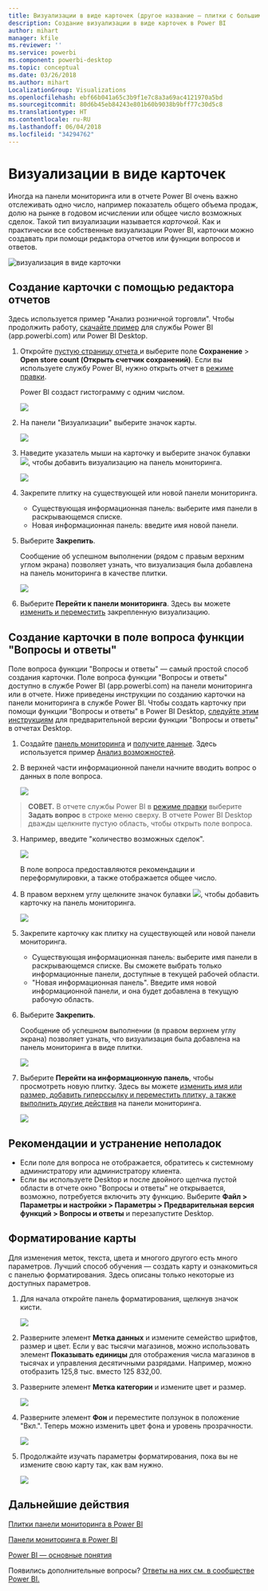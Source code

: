 ```yaml
---
title: Визуализации в виде карточек (другое название — плитки с большими числами)
description: Создание визуализации в виде карточек в Power BI
author: mihart
manager: kfile
ms.reviewer: ''
ms.service: powerbi
ms.component: powerbi-desktop
ms.topic: conceptual
ms.date: 03/26/2018
ms.author: mihart
LocalizationGroup: Visualizations
ms.openlocfilehash: ebf66b041a65c3b9f1e7c8a3a69ac4121970a5bd
ms.sourcegitcommit: 80d6b45eb84243e801b60b9038b9bff77c30d5c8
ms.translationtype: HT
ms.contentlocale: ru-RU
ms.lasthandoff: 06/04/2018
ms.locfileid: "34294762"
---
```

# <a name="card-visualizations"></a>Визуализации в виде карточек
Иногда на панели мониторинга или в отчете Power BI очень важно отслеживать одно число, например показатель общего объема продаж, долю на рынке в годовом исчислении или общее число возможных сделок. Такой тип визуализации называется *карточкой*. Как и практически все собственные визуализации Power BI, карточки можно создавать при помощи редактора отчетов или функции вопросов и ответов.

![визуализация в виде карточки](media/power-bi-visualization-card/pbi_opptuntiescard.png)

## <a name="create-a-card-using-the-report-editor"></a>Создание карточки с помощью редактора отчетов
Здесь используется пример "Анализ розничной торговли". Чтобы продолжить работу, [скачайте пример](sample-datasets.md) для службы Power BI (app.powerbi.com) или Power BI Desktop.   

1. Откройте [пустую страницу отчета ](power-bi-report-add-page.md) и выберите поле **Сохранение** \> **Open store count (Открыть счетчик сохранений)**. Если вы используете службу Power BI, нужно открыть отчет в [режиме правки](service-interact-with-a-report-in-editing-view.md).

    Power BI создаст гистограмму с одним числом.

   ![](media/power-bi-visualization-card/pbi_rptnumbertilechart.png)
2. На панели "Визуализации" выберите значок карты.

   ![](media/power-bi-visualization-card/pbi_changechartcard.png)
6. Наведите указатель мыши на карточку и выберите значок булавки ![](media/power-bi-visualization-card/pbi_pintile.png), чтобы добавить визуализацию на панель мониторинга.

   ![](media/power-bi-visualization-card/power-bi-pin-icon.png)
7. Закрепите плитку на существующей или новой панели мониторинга.

   * Существующая информационная панель: выберите имя панели в раскрывающемся списке.
   * Новая информационная панель: введите имя новой панели.
8. Выберите **Закрепить**.

   Сообщение об успешном выполнении (рядом с правым верхним углом экрана) позволяет узнать, что визуализация была добавлена на панель мониторинга в качестве плитки.

   ![](media/power-bi-visualization-card/power-bi-pin-success-message.png)
9. Выберите **Перейти к панели мониторинга**. Здесь вы можете [изменить и переместить](service-dashboard-edit-tile.md) закрепленную визуализацию.


## <a name="create-a-card-from-the-qa-question-box"></a>Создание карточки в поле вопроса функции "Вопросы и ответы"
Поле вопроса функции "Вопросы и ответы" — самый простой способ создания карточки. Поле вопроса функции "Вопросы и ответы" доступно в службе Power BI (app.powerbi.com) на панели мониторинга или в отчете. Ниже приведены инструкции по созданию карточки на панели мониторинга в службе Power BI. Чтобы создать карточку при помощи функции "Вопросы и ответы" в Power BI Desktop, [следуйте этим инструкциям](https://powerbi.microsoft.com/en-us/blog/power-bi-desktop-december-feature-summary/#QandA) для предварительной версии функции "Вопросы и ответы" в отчетах Desktop.

1. Создайте [панель мониторинга](service-dashboards.md) и [получите данные](service-get-data.md). Здесь используется пример [Анализ возможностей](sample-opportunity-analysis.md).

1. В верхней части информационной панели начните вводить вопрос о данных в поле вопроса. 

   ![](media/power-bi-visualization-card/power-bi-q-and-a-box.png)

>**СОВЕТ.** В отчете службы Power BI в [режиме правки](service-reading-view-and-editing-view.md) выберите **Задать вопрос** в строке меню сверху. В отчете Power BI Desktop дважды щелкните пустую область, чтобы открыть поле вопроса.

3. Например, введите "количество возможных сделок".

   ![](media/power-bi-visualization-card/power-bi-q-and-a.png)

   В поле вопроса предоставляются рекомендации и переформулировки, а также отображается общее число.  
4. В правом верхнем углу щелкните значок булавки ![](media/power-bi-visualization-card/pbi_pintile.png), чтобы добавить карточку на панель мониторинга.

   ![](media/power-bi-visualization-card/power-bi-pin.png)
5. Закрепите карточку как плитку на существующей или новой панели мониторинга.

   * Существующая информационная панель: выберите имя панели в раскрывающемся списке. Вы сможете выбрать только информационные панели, доступные в текущей рабочей области.
   * "Новая информационная панель". Введите имя новой информационной панели, и она будет добавлена в текущую рабочую область.
6. Выберите **Закрепить**.

   Сообщение об успешном выполнении (в правом верхнем углу экрана) позволяет узнать, что визуализация была добавлена на панель мониторинга в виде плитки.  

   ![](media/power-bi-visualization-card/power-bi-success.png)
7. Выберите **Перейти на информационную панель**, чтобы просмотреть новую плитку. Здесь вы можете [изменить имя или размер, добавить гиперссылку и переместить плитку, а также выполнить другие действия](service-dashboard-edit-tile.md) на панели мониторинга.

   ![](media/power-bi-visualization-card/power-bi-pinned.png)

## <a name="considerations-and-troubleshooting"></a>Рекомендации и устранение неполадок
- Если поле для вопроса не отображается, обратитесь к системному администратору или администратору клиента.    
- Если вы используете Desktop и после двойного щелчка пустой области в отчете окно "Вопросы и ответы" не открывается, возможно, потребуется включить эту функцию.  Выберите **Файл > Параметры и настройки > Параметры > Предварительная версия функций > Вопросы и ответы** и перезапустите Desktop.

## <a name="format-a-card"></a>Форматирование карты
Для изменения меток, текста, цвета и многого другого есть много параметров. Лучший способ обучения — создать карту и ознакомиться с панелью форматирования. Здесь описаны только некоторые из доступных параметров. 

1. Для начала откройте панель форматирования, щелкнув значок кисти. 

    ![](media/power-bi-visualization-card/power-bi-format-card.png)
2. Разверните элемент **Метка данных** и измените семейство шрифтов, размер и цвет. Если у вас тысячи магазинов, можно использовать элемент **Показывать единицы** для отображения числа магазинов в тысячах и управления десятичными разрядами. Например, можно отобразить 125,8 тыс. вместо 125 832,00.

3.  Разверните элемент **Метка категории** и измените цвет и размер.

    ![](media/power-bi-visualization-card/power-bi-card-format.png)

4. Разверните элемент **Фон** и переместите ползунок в положение "Вкл.".  Теперь можно изменить цвет фона и уровень прозрачности.

    ![](media/power-bi-visualization-card/power-bi-format-color.png)

5. Продолжайте изучать параметры форматирования, пока вы не измените свою карту так, как вам нужно. 

    ![](media/power-bi-visualization-card/power-bi-formatted.png)

## <a name="next-steps"></a>Дальнейшие действия
[Плитки панели мониторинга в Power BI](service-dashboard-tiles.md)

[Панели мониторинга в Power BI](service-dashboards.md)

[Power BI — основные понятия](service-basic-concepts.md)

Появились дополнительные вопросы? [Ответы на них см. в сообществе Power BI.](http://community.powerbi.com/)
